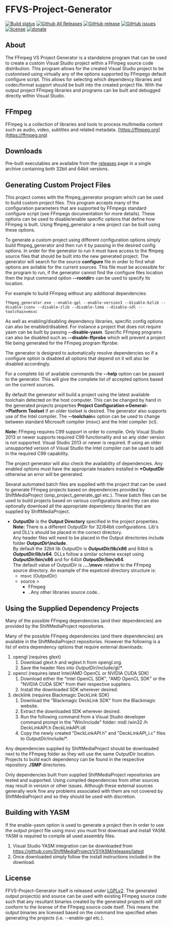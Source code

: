FFVS-Project-Generator
=============
[![Build status](https://ci.appveyor.com/api/projects/status/g6qqnx5t3qj60pei?svg=true)](https://ci.appveyor.com/project/Sibras/ffvs-project-generator)
[![Github All Releases](https://img.shields.io/github/downloads/ShiftMediaProject/FFVS-Project-Generator/total.svg)](https://github.com/ShiftMediaProject/FFVS-Project-Generator/releases)
[![GitHub release](https://img.shields.io/github/release/ShiftMediaProject/FFVS-Project-Generator.svg)](https://github.com/ShiftMediaProject/FFVS-Project-Generator/releases/latest)
[![GitHub issues](https://img.shields.io/github/issues/ShiftMediaProject/FFVS-Project-Generator.svg)](https://github.com/ShiftMediaProject/FFVS-Project-Generator/issues)
[![license](https://img.shields.io/github/license/ShiftMediaProject/FFVS-Project-Generator.svg)](https://github.com/ShiftMediaProject/FFVS-Project-Generator)
[![donate](https://img.shields.io/badge/donate-link-brightgreen.svg)](https://shiftmediaproject.github.io/8-donate/)
## About

The FFmpeg VS Project Generator is a standalone program that can be used to create a custom Visual Studio project within a FFmpeg source code distribution. This program allows for the created Visual Studio project to be customised using virtually any of the options supported by FFmpegs default configure script. This allows for selecting which dependency libraries and codec/format support should be built into the created project file. With the output project FFmpeg libraries and programs can be built and debugged directly within Visual Studio.

## FFmpeg

FFmpeg is a collection of libraries and tools to process multimedia content such as audio, video, subtitles and related metadata. [https://ffmpeg.org](https://ffmpeg.org)

## Downloads

Pre-built executables are available from the [releases](https://github.com/ShiftMediaProject/FFmpeg/releases) page in a single archive containing both 32bit and 64bit versions.

## Generating Custom Project Files

This project comes with the ffmpeg_generator program which can be used to build custom project files.
This program accepts many of the configuration parameters that are supported by FFmpegs standard configure script (see FFmpegs documentation for more details).
These options can be used to disable/enable specific options that define how FFmpeg is built. Using ffmpeg_generator a new project can be built using these options.

To generate a custom project using different configuration options simply build ffmpeg_generator and then run it by passing in the desired config options. In order for the generator to run it must have access to the ffmpeg source files that should be built into the new generated project. The generator will search for the source **configure** file in order to find what options are avilable for the current sources. This file must be accessible for the program to run, if the generator cannot find the configure files location then the input command option **--rootdir=** can be used to specify its location.

For example to build FFmpeg without any additional dependencies:

```
ffmpeg_generator.exe --enable-gpl --enable-version3 --disable-bzlib --disable-iconv --disable-zlib --disable-lzma --disable-sdl --toolchain=msvc
```

As well as enabling/disabling dependency libraries, specific config options can also be enabled/disabled. For instance a project that does not require yasm can be built by passing **--disable-yasm**. Specific FFmpeg programs can also be disabled such as **--disable-ffprobe** which will prevent a project file being generated for the FFmpeg program ffprobe.

The generator is designed to automatically resolve dependencies so if a configure option is disabled all options that depend on it will also be disabled accordingly.

For a complete list of available commands the **--help** option can be passed to the generator. This will give the complete list of accepted options based on the current sources.

By default the generator will build a project using the latest available toolchain detected on the host computer. This can be changed by hand in the generated projects properties **Project Configuration->General->Platform Toolset** if an older toolset is desired. The generator also supports use of the Intel compiler. The **--toolchain=** option can be used to change between standard Microsoft compiler (msvc) and the Intel compiler (icl).

**Note:** FFmpeg requires C99 support in order to compile. Only Visual Studio 2013 or newer supports required C99 functionality and so any older version is not supported. Visual Studio 2013 or newer is required. If using an older unsupported version of Visual Studio the Intel compiler can be used to add in the required C99 capability.

The project generator will also check the availability of dependencies. Any enabled options must have the appropriate headers installed in __*OutputDir__ otherwise an error will be generated.

Sevaral automated batch files are supplied with the project that can be used to generate FFmpeg projects based on dependencies provided by ShiftMediaProject (smp_project_generate_gpl etc.). These batch files can be used to build projects based on various configurations and they can also optionally download all the appropriate dependency libraries that are supplied by ShiftMediaProject.
			
* __OutputDir__ is the **Output Directory** specified in the project properties.  
    **Note:** There is a different OutputDir for 32/64bit configurations. Lib's and DLL's should be placed in the correct directory.   
    Any header files will need to be placed in the Output directories include folder **_OutputDir_\include**.   
    By default the 32bit lib OutputDir is **_OutputDir_/lib/x86** and 64bit is **_OutputDir_/lib/x64**. DLLs follow a similar scheme except using **_OutputDir_/bin/x86** and for 64bit **_OutputDir_/bin/x64**.   
    The default value of OutputDir is **..\..\msvc** relative to the FFmpeg source directory. An example of the expetced directory structure is:   
    * msvc          (OutputDir)
    * source >
        * FFmpeg
        * ..Any other libraries source code..
	
## Using the Supplied Dependency Projects
	
Many of the possible FFmpeg dependencies (and their dependencies) are provided by the ShiftMediaProject repositories.

Many of the possible FFmpeg dependencies (and there dependencies) are available in the ShiftMediaProject repositories.
However the following is a list of extra dependency options that require external downloads:
1. opengl (requires glext)
	1. Download glext.h and wglext.h from opengl.org.
	2. Save the header files into *OutputDir*/include/gl/*.
2. opencl (requires latest Intel/AMD OpenCL or NVIDIA CUDA SDK)
	1. Download either the "Intel OpenCL SDK", "AMD OpenCL SDK" or the "NVIDIA CUDA SDK" from their respective suppliers.
	2. Install the downloaded SDK wherever desired.
3. decklink (requires Blackmagic DeckLink SDK)
	1. Download the "Blackmagic DeckLink SDK" from the Blackmagic website.
	2. Extract the downloaded SDK wherever desired.
    3. Run the following command from a Visual Studio developer command prompt in the "Win/include" folder:
    midl /win32 /h DeckLinkAPI.h DeckLinkAPI.idl
    4. Copy the newly created "DeckLinkAPI.h" and "DeckLinkAPI_i.c" files to *OutputDir*/include/*.
 
Any dependencies supplied by ShiftMediaProject should be downloaded next to the FFmpeg folder as they will use the same OutputDir location. Projects to build each dependency can be found in the respective repository **./SMP** directories.

Only dependencies built from supplied ShiftMediaProject repositories are tested and supported. Using compiled dependencies from other sources may result in version or other issues. Although these external sources generally work fine any problems associated with them are not covered by ShiftMediaProject and so they should be used with discretion.

## Building with YASM

If the enable-yasm option is used to generate a project then in order to use the output project file using msvc you must first download and install YASM.
YASM is required to compile all used assembly files.

1. Visual Studio YASM integration can be downloaded from https://github.com/ShiftMediaProject/VSYASM/releases/latest
2. Once downloaded simply follow the install instructions included in the download.

## License

FFVS-Project-Generator itself is released under [LGPLv2](https://www.gnu.org/licenses/lgpl-2.0.html). The generated output project(s) and source can be used with existing FFmpeg source code such that any resultant binaries created by the generated projects will still conform to the license of the FFmpeg source code itself. This means the output binaries are licensed based on the command line specified when generating the projects (i.e. --enable-gpl etc.).